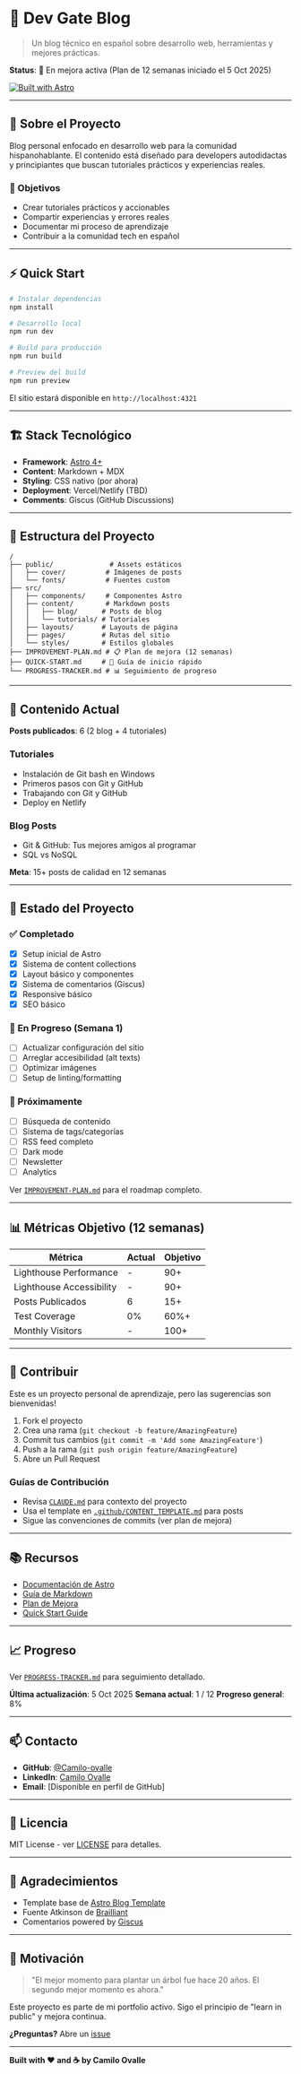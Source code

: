 # 🚀 Dev Gate Blog

> Un blog técnico en español sobre desarrollo web, herramientas y mejores prácticas.

**Status**: 🚧 En mejora activa (Plan de 12 semanas iniciado el 5 Oct 2025)

[![Built with Astro](https://astro.badg.es/v2/built-with-astro/tiny.svg)](https://astro.build)

---

## 📖 Sobre el Proyecto

Blog personal enfocado en desarrollo web para la comunidad hispanohablante. El contenido está diseñado para developers autodidactas y principiantes que buscan tutoriales prácticos y experiencias reales.

### 🎯 Objetivos

- Crear tutoriales prácticos y accionables
- Compartir experiencias y errores reales
- Documentar mi proceso de aprendizaje
- Contribuir a la comunidad tech en español

---

## ⚡ Quick Start

```bash
# Instalar dependencias
npm install

# Desarrollo local
npm run dev

# Build para producción
npm run build

# Preview del build
npm run preview
```

El sitio estará disponible en `http://localhost:4321`

---

## 🏗️ Stack Tecnológico

- **Framework**: [Astro 4+](https://astro.build/)
- **Content**: Markdown + MDX
- **Styling**: CSS nativo (por ahora)
- **Deployment**: Vercel/Netlify (TBD)
- **Comments**: Giscus (GitHub Discussions)

---

## 📁 Estructura del Proyecto

```
/
├── public/              # Assets estáticos
│   ├── cover/          # Imágenes de posts
│   └── fonts/          # Fuentes custom
├── src/
│   ├── components/     # Componentes Astro
│   ├── content/        # Markdown posts
│   │   ├── blog/      # Posts de blog
│   │   └── tutorials/ # Tutoriales
│   ├── layouts/       # Layouts de página
│   ├── pages/         # Rutas del sitio
│   └── styles/        # Estilos globales
├── IMPROVEMENT-PLAN.md # 📋 Plan de mejora (12 semanas)
├── QUICK-START.md     # 🚀 Guía de inicio rápido
└── PROGRESS-TRACKER.md # 📊 Seguimiento de progreso
```

---

## 📝 Contenido Actual

**Posts publicados**: 6 (2 blog + 4 tutoriales)

### Tutoriales
- Instalación de Git bash en Windows
- Primeros pasos con Git y GitHub
- Trabajando con Git y GitHub
- Deploy en Netlify

### Blog Posts
- Git & GitHub: Tus mejores amigos al programar
- SQL vs NoSQL

**Meta**: 15+ posts de calidad en 12 semanas

---

## 🚧 Estado del Proyecto

### ✅ Completado
- [x] Setup inicial de Astro
- [x] Sistema de content collections
- [x] Layout básico y componentes
- [x] Sistema de comentarios (Giscus)
- [x] Responsive básico
- [x] SEO básico

### 🔄 En Progreso (Semana 1)
- [ ] Actualizar configuración del sitio
- [ ] Arreglar accesibilidad (alt texts)
- [ ] Optimizar imágenes
- [ ] Setup de linting/formatting

### 📅 Próximamente
- [ ] Búsqueda de contenido
- [ ] Sistema de tags/categorías
- [ ] RSS feed completo
- [ ] Dark mode
- [ ] Newsletter
- [ ] Analytics

Ver [`IMPROVEMENT-PLAN.md`](./IMPROVEMENT-PLAN.md) para el roadmap completo.

---

## 📊 Métricas Objetivo (12 semanas)

| Métrica | Actual | Objetivo |
|---------|--------|----------|
| Lighthouse Performance | - | 90+ |
| Lighthouse Accessibility | - | 90+ |
| Posts Publicados | 6 | 15+ |
| Test Coverage | 0% | 60%+ |
| Monthly Visitors | - | 100+ |

---

## 🤝 Contribuir

Este es un proyecto personal de aprendizaje, pero las sugerencias son bienvenidas!

1. Fork el proyecto
2. Crea una rama (`git checkout -b feature/AmazingFeature`)
3. Commit tus cambios (`git commit -m 'Add some AmazingFeature'`)
4. Push a la rama (`git push origin feature/AmazingFeature`)
5. Abre un Pull Request

### Guías de Contribución
- Revisa [`CLAUDE.md`](./CLAUDE.md) para contexto del proyecto
- Usa el template en [`.github/CONTENT_TEMPLATE.md`](./.github/CONTENT_TEMPLATE.md) para posts
- Sigue las convenciones de commits (ver plan de mejora)

---

## 📚 Recursos

- [Documentación de Astro](https://docs.astro.build)
- [Guía de Markdown](https://www.markdownguide.org/)
- [Plan de Mejora](./IMPROVEMENT-PLAN.md)
- [Quick Start Guide](./QUICK-START.md)

---

## 📈 Progreso

Ver [`PROGRESS-TRACKER.md`](./PROGRESS-TRACKER.md) para seguimiento detallado.

**Última actualización**: 5 Oct 2025
**Semana actual**: 1 / 12
**Progreso general**: 8%

---

## 📫 Contacto

- **GitHub**: [@Camilo-ovalle](https://github.com/Camilo-ovalle)
- **LinkedIn**: [Camilo Ovalle](https://www.linkedin.com/in/camilo-ovalle/)
- **Email**: [Disponible en perfil de GitHub]

---

## 📄 Licencia

MIT License - ver [LICENSE](LICENSE) para detalles.

---

## 🙏 Agradecimientos

- Template base de [Astro Blog Template](https://github.com/withastro/astro/tree/main/examples/blog)
- Fuente Atkinson de [Brailliant](https://brailliant.github.io/atkinson/)
- Comentarios powered by [Giscus](https://giscus.app/)

---

## 💪 Motivación

> "El mejor momento para plantar un árbol fue hace 20 años. El segundo mejor momento es ahora."

Este proyecto es parte de mi portfolio activo. Sigo el principio de "learn in public" y mejora continua.

**¿Preguntas?** Abre un [issue](https://github.com/Camilo-ovalle/Qurious-Blog/issues)

---

**Built with ❤️ and ☕ by Camilo Ovalle**
